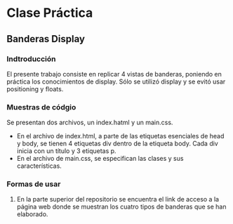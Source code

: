 # Clase Práctica #

## Banderas Display

### Indtroducción
El presente trabajo consiste en replicar 4 vistas de banderas, poniendo en práctica los conocimientos de display. Sólo se utilizó display y se evitó usar positioning y floats.

### Muestras de códgio
Se presentan dos archivos, un index.hatml y un main.css.
* En el archivo de index.html, a parte de las etiquetas esenciales de head y body, se tienen 4 etiquetas div dentro de la etiqueta body. Cada div inicia con un título y 3 etiquetas p.
* En el archivo de main.css, se especifican las clases y sus características.

### Formas de usar
1.	En la parte superior del repositorio se encuentra el link de acceso a la página web donde se muestran los cuatro tipos de banderas que se han elaborado.